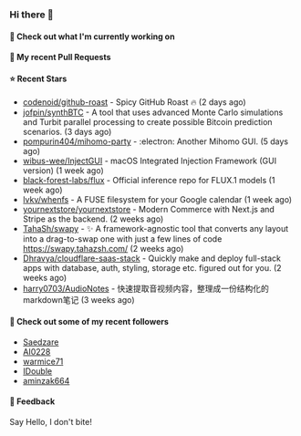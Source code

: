 ### Hi there 👋

#### 👷 Check out what I'm currently working on

#### 🔨 My recent Pull Requests


#### ⭐ Recent Stars

- [codenoid/github-roast](https://github.com/codenoid/github-roast) - Spicy GitHub Roast 🔥 (2 days ago)
- [jofpin/synthBTC](https://github.com/jofpin/synthBTC) - A tool that uses advanced Monte Carlo simulations and Turbit parallel processing to create possible Bitcoin prediction scenarios. (3 days ago)
- [pompurin404/mihomo-party](https://github.com/pompurin404/mihomo-party) - :electron: Another Mihomo GUI.  (5 days ago)
- [wibus-wee/InjectGUI](https://github.com/wibus-wee/InjectGUI) - macOS Integrated Injection Framework (GUI version) (1 week ago)
- [black-forest-labs/flux](https://github.com/black-forest-labs/flux) - Official inference repo for FLUX.1 models (1 week ago)
- [lvkv/whenfs](https://github.com/lvkv/whenfs) - A FUSE filesystem for your Google calendar (1 week ago)
- [yournextstore/yournextstore](https://github.com/yournextstore/yournextstore) - Modern Commerce with Next.js and Stripe as the backend. (2 weeks ago)
- [TahaSh/swapy](https://github.com/TahaSh/swapy) - ✨ A framework-agnostic tool that converts any layout into a drag-to-swap one with just a few lines of code https://swapy.tahazsh.com/ (2 weeks ago)
- [Dhravya/cloudflare-saas-stack](https://github.com/Dhravya/cloudflare-saas-stack) - Quickly make and deploy full-stack apps with database, auth, styling, storage etc. figured out for you. (2 weeks ago)
- [harry0703/AudioNotes](https://github.com/harry0703/AudioNotes) - 快速提取音视频内容，整理成一份结构化的markdown笔记 (3 weeks ago)

#### 👯 Check out some of my recent followers

- [Saedzare](https://github.com/Saedzare)
- [AI0228](https://github.com/AI0228)
- [warmice71](https://github.com/warmice71)
- [IDouble](https://github.com/IDouble)
- [aminzak664](https://github.com/aminzak664)

#### 💬 Feedback

Say Hello, I don't bite!